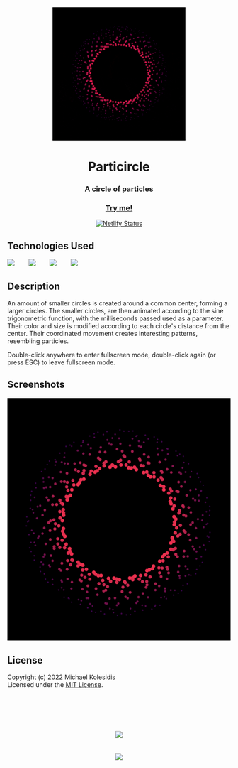 



<div align="center">
  <img src="./assets/particircle.gif" width="300px"/>
  <h1>Particircle</h1>
  
  <h3>A circle of particles </h3>

  <a href="https://particircle.netlify.app/"><h3>Try me!</h3></a>

  [![Netlify Status](https://api.netlify.com/api/v1/badges/abfd0b1d-71d8-443a-85e0-186634ab0a2b/deploy-status)](https://app.netlify.com/sites/particircle/deploys)


</div>
  
  

## Technologies Used

<a href="https://p5js.org/"><img src="https://github.com/michaelkolesidis/tech-icons/blob/main/icons/p5js/p5js.svg" height="50px"/></a>
&nbsp;&nbsp;&nbsp;&nbsp;&nbsp;&nbsp;
<a href="https://en.wikipedia.org/wiki/JavaScript"><img src="https://github.com/michaelkolesidis/tech-icons/blob/main/icons/javascript/javascript-original.svg" height="50px" /></a>
&nbsp;&nbsp;&nbsp;&nbsp;&nbsp;&nbsp;
<a href="https://en.wikipedia.org/wiki/CSS"><img src="https://github.com/michaelkolesidis/tech-icons/blob/main/icons/css3/css3-plain.svg" height="50px" /></a>
&nbsp;&nbsp;&nbsp;&nbsp;&nbsp;&nbsp;
<img src="https://github.com/michaelkolesidis/tech-icons/blob/main/icons/html5/html5-plain.svg" height="50px" />
&nbsp;&nbsp;&nbsp;&nbsp;&nbsp;&nbsp;



## Description

<p>An amount of smaller circles is created around a common center, forming a larger circles. The smaller circles, are then animated according to the sine trigonometric function, with the milliseconds passed used as a parameter. Their color and size is modified according to each circle's distance from the center. Their coordinated movement creates interesting patterns, resembling particles.</p>

<p>Double-click anywhere to enter fullscreen mode, double-click again (or press ESC) to leave fullscreen mode.</p>


## Screenshots

<img src="./assets/screenshot-01.png">



## License

Copyright (c) 2022 Michael Kolesidis<br>
Licensed under the [MIT License](https://github.com/michaelkolesidis/particircle/blob/main/LICENSE).



<br>
<br>



[//]: # (Free Software)
<div align="center">
  <br>
  <br>

  <a href="https://github.com/michaelkolesidis/made-with-linux" target="_blank"><img src="https://upload.wikimedia.org/wikipedia/commons/thumb/f/f9/Made_with_Linux.png/240px-Made_with_Linux.png"></a>
</div>
<br>                                                      
<div align="center">
  <a href="https://endsoftwarepatents.org/innovating-without-patents"><img style="height: 90px;" src="https://static.fsf.org/nosvn/esp/logos/innovating-without-patents.svg"></a>
</div>